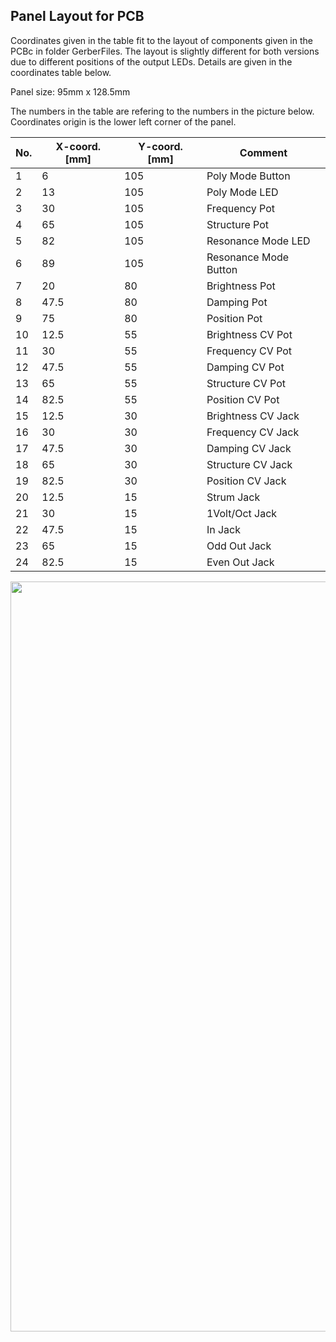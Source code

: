 ## Panel Layout for PCB

Coordinates given in the table fit to the layout of components given in the PCBc in folder GerberFiles.
The layout is slightly different for both versions due to different positions of the output LEDs. Details are given in the coordinates table below.

Panel size: 95mm x 128.5mm

The numbers in the table are refering to the numbers in the picture below.
Coordinates origin is the lower left corner of the panel.


| No. | X-coord. [mm] | Y-coord. [mm] | Comment |
| --- | --- | --- | --- |
| 1 | 6 | 105 | Poly Mode Button |
| 2 | 13 | 105 | Poly Mode LED |
| 3 | 30 | 105 | Frequency Pot |
| 4 | 65 | 105 | Structure Pot |
| 5 | 82 | 105 | Resonance Mode LED |
| 6 | 89 | 105 | Resonance Mode Button |
| 7 | 20 | 80 | Brightness Pot |
| 8 | 47.5 | 80 | Damping Pot |
| 9 | 75 | 80 | Position Pot |
| 10 | 12.5| 55 | Brightness CV Pot |
| 11 | 30 | 55 | Frequency CV Pot |
| 12 | 47.5 | 55 | Damping CV Pot |
| 13 | 65 | 55 | Structure CV Pot |
| 14 | 82.5 | 55 | Position CV Pot |
| 15 | 12.5 | 30 | Brightness CV Jack |
| 16 | 30 | 30 | Frequency CV Jack |
| 17 | 47.5 | 30 | Damping CV Jack |
| 18 | 65 | 30 | Structure CV Jack |
| 19 | 82.5 | 30 | Position CV Jack |
| 20 | 12.5 | 15 | Strum Jack |
| 21 | 30 | 15 | 1Volt/Oct Jack |
| 22 | 47.5 | 15 | In Jack |
| 23 | 65 | 15 | Odd Out Jack |
| 24 | 82.5 | 15 | Even Out Jack |

<img height="1200" src="https://github.com/TOILmodular/Rings/assets/97026614/d81e25e3-2ea8-4f09-a5da-82587b9f3df2">
